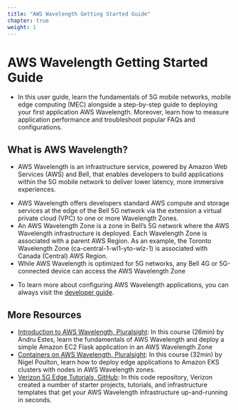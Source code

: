 ```yaml
---
title: "AWS Wavelength Getting Started Guide"
chapter: true
weight: 1
---
```


# AWS Wavelength Getting Started Guide

* In this user guide, learn the fundamentals of 5G mobile networks, mobile edge computing (MEC) alongside a step-by-step guide to deploying your first application AWS Wavelength. Moreover, learn how to measure application performance and troubleshoot popular FAQs and configurations.

## What is AWS Wavelength?
*   AWS Wavelength is an infrastructure service, powered by Amazon Web Services (AWS) and Bell, that enables developers to build applications within the 5G mobile network to deliver lower latency, more immersive experiences. 
- AWS Wavelength offers developers standard AWS compute and storage services at the edge of
the Bell 5G network via the extension a virtual private cloud (VPC) to one or more Wavelength Zones. 
- An AWS Wavelength Zone is a zone in Bell’s 5G network where the AWS Wavelength infrastructure is deployed. Each Wavelength Zone is associated with a parent AWS Region. As an example, the Toronto Wavelength Zone (ca-central-1-wl1-yto-wlz-1) is associated with Canada (Central) AWS Region.
- While AWS Wavelength is optimized for 5G networks, any Bell 4G or 5G-connected device can access the AWS Wavelength Zone

* To learn more about configuring AWS Wavelength applications, you can always visit the [developer guide](https://docs.aws.amazon.com/pdfs/wavelength/latest/developerguide/aws-wavelength-developer-guide.pdf). 

## More Resources
- [Introduction to AWS Wavelength, Pluralsight](https://www.pluralsight.com/courses/aws-wavelength-introduction): In this course (26min) by Andru Estes, learn the fundamentals of AWS Wavelength and deploy a simple Amazon EC2 Flask application in an AWS Wavelength Zone
- [Containers on AWS Wavelength, Pluralsight](https://www.pluralsight.com/courses/containers-aws-wavelength): In this course (32min) by Nigel Poulton, learn how to deploy edge applications to Amazon EKS clusters with nodes in AWS Wavelength zones.
- [Verizon 5G Edge Tutorials, GitHub](https://github.com/Verizon/5GEdgeTutorials/): In this code repository, Verizon created a number of starter projects, tutorials, and infrastructure templates that get your AWS Wavelength infrastructure up-and-running in seconds.